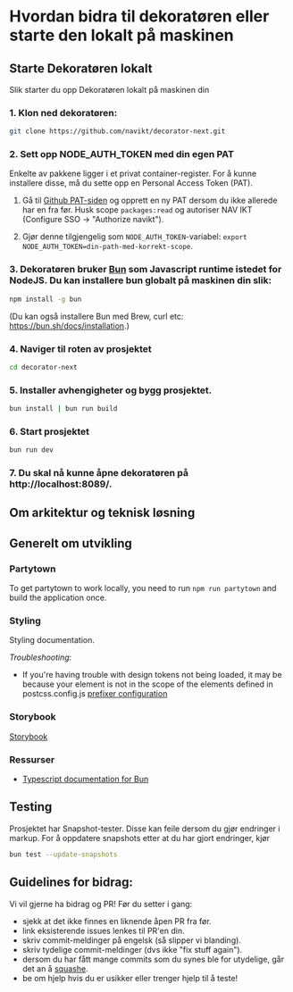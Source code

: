 # Hvordan bidra til dekoratøren eller starte den lokalt på maskinen


## Starte Dekoratøren lokalt

Slik starter du opp Dekoratøren lokalt på maskinen din

### 1. Klon ned dekoratøren:

  ```bash
  git clone https://github.com/navikt/decorator-next.git
  ```

### 2. Sett opp NODE_AUTH_TOKEN med din egen PAT
Enkelte av pakkene ligger i et privat container-register. For å kunne installere disse, må du sette opp en Personal Access Token (PAT).

1. Gå til [Github PAT-siden](https://github.com/settings/tokens) og opprett en ny PAT dersom du ikke allerede har en fra før. Husk scope `packages:read` og autoriser NAV IKT (Configure SSO -> "Authorize navikt").

2. Gjør denne tilgjengelig som `NODE_AUTH_TOKEN`-variabel: `export NODE_AUTH_TOKEN=din-path-med-korrekt-scope`.

### 3. Dekoratøren bruker [Bun](https://bun.sh) som Javascript runtime istedet for NodeJS. Du kan installere bun globalt på maskinen din slik:

  ```bash
  npm install -g bun
  ```
(Du kan også installere Bun med Brew, curl etc: https://bun.sh/docs/installation.)


### 4. Naviger til roten av prosjektet

  ```bash
  cd decorator-next
  ```

### 5. Installer avhengigheter og bygg prosjektet.

  ```bash
  bun install | bun run build
  ```

### 6. Start prosjektet

  ```bash
  bun run dev
  ```

### 7. Du skal nå kunne åpne dekoratøren på http://localhost:8089/.

## Om arkitektur og teknisk løsning


## Generelt om utvikling


### Partytown

To get partytown to work locally, you need to run `npm run partytown` and build the application once.

### Styling

Styling documentation.

_Troubleshooting_:

-   If you're having trouble with design tokens not being loaded, it may be because your element is not in the scope of the elements defined in postcss.config.js [prefixer configuration](https://github.com/navikt/decorator-next/blob/main/packages/client/postcss.config.js)

### Storybook
[Storybook](https://navikt.github.io/decorator-next/?path=/docs/feedback-success--docs)

### Ressurser

-   [Typescript documentation for Bun](https://bun.sh/docs/typescript)

## Testing
Prosjektet har Snapshot-tester. Disse kan feile dersom du gjør endringer i markup. For å oppdatere snapshots etter at du har gjort endringer, kjør

```bash
bun test --update-snapshots
```

## Guidelines for bidrag:

Vi vil gjerne ha bidrag og PR! Før du setter i gang:

- sjekk at det ikke finnes en liknende åpen PR fra før.
- link eksisterende issues lenkes til PR'en din.
- skriv commit-meldinger på engelsk (så slipper vi blanding).
- skriv tydelige commit-meldinger (dvs ikke "fix stuff again").
- dersom du har fått mange commits som du synes ble for utydelige, går det an å [squashe](https://git-scm.com/book/en/v2/Git-Tools-Rewriting-History#_squashing).
- be om hjelp hvis du er usikker eller trenger hjelp til å teste!
